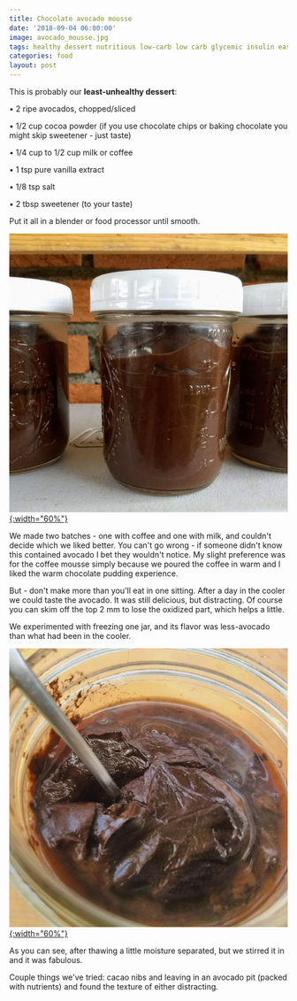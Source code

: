 ```yaml
---
title: Chocolate avocado mousse
date: '2018-09-04 06:00:00'
image: avocado_mousse.jpg
tags: healthy dessert nutritious low-carb low carb glycemic insulin easy quick simple
categories: food
layout: post
---
```


This is probably our **least-unhealthy dessert**:

• 2 ripe avocados, chopped/sliced

• 1/2 cup cocoa powder (if you use chocolate chips or baking chocolate you might skip sweetener - just taste)

• 1/4 cup to 1/2 cup milk or coffee

• 1 tsp pure vanilla extract

• 1/8 tsp salt

• 2 tbsp sweetener (to your taste)

Put it all in a blender or food processor until smooth.

[![](/images/avocado_mousse2_.jpg){:width="60%"}](/images/avocado_mousse2.jpg)

We made two batches - one with coffee and one with milk, and couldn't decide which we liked better. You can't go wrong - if someone didn't know this contained avocado I bet they wouldn't notice. My slight preference was for the coffee mousse simply because we poured the coffee in warm and I liked the warm chocolate pudding experience.

But - don't make more than you'll eat in one sitting.  After a day in the cooler we could taste the avocado. It was still delicious, but distracting. Of course you can skim off the top 2 mm to lose the oxidized part, which helps a little.

We experimented with freezing one jar, and its flavor was less-avocado than what had been in the cooler.

[![](/images/avocado_mousse_thaw_.jpg){:width="60%"}](/images/avocado_mousse_thaw.jpg)

As you can see, after thawing a little moisture separated, but we stirred it in and it was fabulous.

Couple things we've tried: cacao nibs and leaving in an avocado pit (packed with nutrients) and found the texture of either distracting.